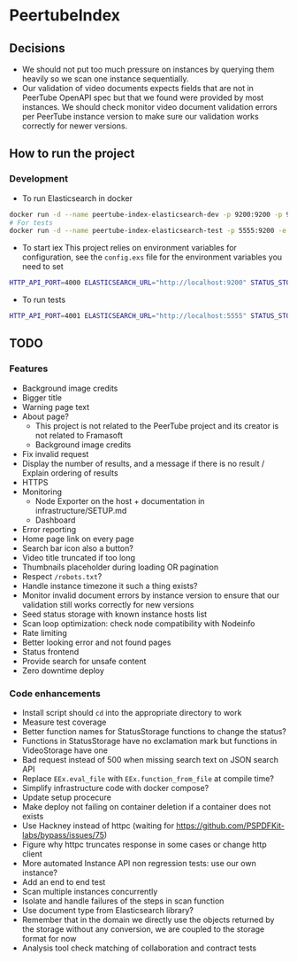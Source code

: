# PeertubeIndex

## Decisions
- We should not put too much pressure on instances by querying them heavily so we scan one instance sequentially.
- Our validation of video documents expects fields that are not in PeerTube OpenAPI spec but that we found were provided by most instances.
We should check monitor video document validation errors per PeerTube instance version to make sure our validation works correctly for newer versions.


## How to run the project
### Development
- To run Elasticsearch in docker
```bash
docker run -d --name peertube-index-elasticsearch-dev -p 9200:9200 -p 9300:9300 -e "discovery.type=single-node" docker.elastic.co/elasticsearch/elasticsearch:6.6.0
# For tests
docker run -d --name peertube-index-elasticsearch-test -p 5555:9200 -e "discovery.type=single-node" docker.elastic.co/elasticsearch/elasticsearch:6.6.0
```

- To start iex
This project relies on environment variables for configuration, see the `config.exs` file for the environment variables you need to set
```bash
HTTP_API_PORT=4000 ELASTICSEARCH_URL="http://localhost:9200" STATUS_STORAGE_DIRECTORY="status_storage_dev" iex -S mix
```

- To run tests
```bash
HTTP_API_PORT=4001 ELASTICSEARCH_URL="http://localhost:5555" STATUS_STORAGE_DIRECTORY="status_storage_test" mix test
```

## TODO
### Features
- Background image credits
- Bigger title
- Warning page text
- About page?
    - This project is not related to the PeerTube project and its creator is not related to Framasoft
    - Background image credits
- Fix invalid request
- Display the number of results, and a message if there is no result / Explain ordering of results
- HTTPS
- Monitoring
    - Node Exporter on the host + documentation in infrastructure/SETUP.md
    - Dashboard
- Error reporting
- Home page link on every page
- Search bar icon also a button?
- Video title truncated if too long
- Thumbnails placeholder during loading OR pagination
- Respect `/robots.txt`?
- Handle instance timezone it such a thing exists?
- Monitor invalid document errors by instance version to ensure that our validation still works correctly for new versions
- Seed status storage with known instance hosts list
- Scan loop optimization: check node compatibility with Nodeinfo
- Rate limiting
- Better looking error and not found pages
- Status frontend
- Provide search for unsafe content
- Zero downtime deploy

### Code enhancements
- Install script should `cd` into the appropriate directory to work
- Measure test coverage
- Better function names for StatusStorage functions to change the status?
- Functions in StatusStorage have no exclamation mark but functions in VideoStorage have one
- Bad request instead of 500 when missing search text on JSON search API
- Replace `EEx.eval_file` with `EEx.function_from_file` at compile time?
- Simplify infrastructure code with docker compose?
- Update setup procecure
- Make deploy not failing on container deletion if a container does not exists
- Use Hackney instead of httpc (waiting for https://github.com/PSPDFKit-labs/bypass/issues/75)
- Figure why httpc truncates response in some cases or change http client
- More automated Instance API non regression tests: use our own instance?
- Add an end to end test
- Scan multiple instances concurrently
- Isolate and handle failures of the steps in scan function
- Use document type from Elasticsearch library?
- Remember that in the domain we directly use the objects returned by the storage without any conversion, we are coupled to the storage format for now
- Analysis tool check matching of collaboration and contract tests
